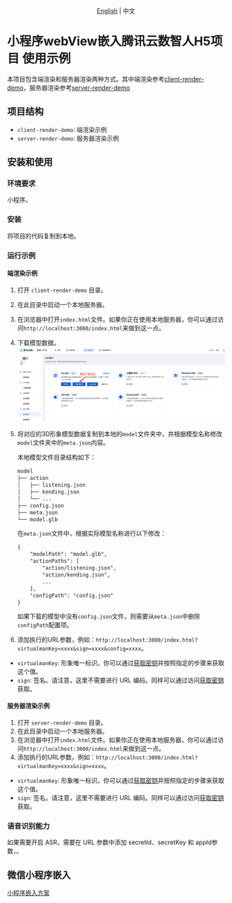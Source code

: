 <p align='center'>
 <a href="https://github.com/TencentCloud/virtualman-render-demo/blob/main/README.md"> English</a> | 中文
</p>

# 小程序webView嵌入腾讯云数智人H5项目 使用示例

本项目包含端渲染和服务器渲染两种方式。其中端渲染参考[client-render-demo](https://github.com/TencentCloud/virtualman-render-demo/tree/main/client-render-demo)，服务器渲染参考[server-render-demo](https://github.com/TencentCloud/virtualman-render-demo/tree/main/server-render-demo)

## 项目结构

- `client-render-demo`: 端渲染示例
- `server-render-demo`: 服务器渲染示例

## 安装和使用

### 环境要求

小程序。

### 安装

将项目的代码复制到本地。

### 运行示例

#### 端渲染示例

1. 打开 `client-render-demo` 目录。
2. 在此目录中启动一个本地服务器。
3. 在浏览器中打开`index.html`文件。如果你正在使用本地服务器，你可以通过访问`http://localhost:3000/index.html`来做到这一点。
4. 下载模型数据。
    ![model download](model-download.png)
5. 将对应的3D形象模型数据复制到本地的`model`文件夹中，并根据模型名称修改`model`文件夹中的`meta.json`内容。

    本地模型文件目录结构如下：
    ```
    model
    ├── action
    │   ├── listening.json
    │   ├── kending.json
    │   └── ...
    ├── config.json
    ├── meta.json
    └── model.glb
    ```
    在`meta.json`文件中，根据实际模型名称进行以下修改：
    ```
    {
        "modelPath": "model.glb",
        "actionPaths": [
            "action/listening.json",
            "action/kending.json",
            ...
        ],
        "configPath": "config.json"
    }
    ```
    如果下载的模型中没有`config.json`文件，则需要从`meta.json`中删除`configPath`配置项。
6. 添加执行的URL参数，例如：`http://localhost:3000/index.html?virtualmanKey=xxxx&sign=xxxx&config=xxxx`。
 - `virtualmanKey`: 形象唯一标识。你可以通过[获取密钥](https://cloud.tencent.com/document/product/1240/104050#2e81fe93-d83f-4d22-b916-5d1d427d577f)并按照指定的步骤来获取这个值。
 - `sign`: 签名。请注意，这里不需要进行 URL 编码。同样可以通过访问[获取密钥](https://cloud.tencent.com/document/product/1240/104050#2e81fe93-d83f-4d22-b916-5d1d427d577f)获取。

#### 服务器渲染示例

1. 打开 `server-render-demo` 目录。
2. 在此目录中启动一个本地服务器。
3. 在浏览器中打开`index.html`文件。如果你正在使用本地服务器，你可以通过访问`http://localhost:3000/index.html`来做到这一点。 
4. 添加执行的URL参数，例如：`http://localhost:3000/index.html?virtualmanKey=xxxx&sign=xxxx`。
 - `virtualmanKey`: 形象唯一标识。你可以通过[获取密钥](https://cloud.tencent.com/document/product/1240/104050#2e81fe93-d83f-4d22-b916-5d1d427d577f)并按照指定的步骤来获取这个值。
 - `sign`: 签名。请注意，这里不需要进行 URL 编码。同样可以通过访问[获取密钥](https://cloud.tencent.com/document/product/1240/104050#2e81fe93-d83f-4d22-b916-5d1d427d577f)获取。

### 语音识别能力
 如果需要开启 ASR，需要在 URL 参数中添加 secretId、secretKey 和 appId参数，。

## 微信小程序嵌入
[小程序嵌入方案](https://developers.weixin.qq.com/miniprogram/dev/component/web-view.html)